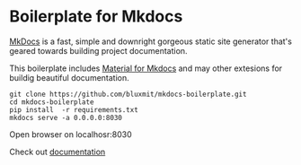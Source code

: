# Boilerplate for Mkdocs

[MkDocs](https://www.mkdocs.org/) is a fast, simple and downright gorgeous static site generator 
that's geared towards building project documentation.  

This boilerplate includes [Material for Mkdocs](https://squidfunk.github.io/mkdocs-material/) and may other 
extesions for buildig beautiful documentation.

```
git clone https://github.com/bluxmit/mkdocs-boilerplate.git
cd mkdocs-boilerplate 
pip install  -r requirements.txt 
mkdocs serve -a 0.0.0.0:8030
```

Open browser on localhosr:8030

Check out [documentation](https://mkdocs-magicspace.alnoda.org/)